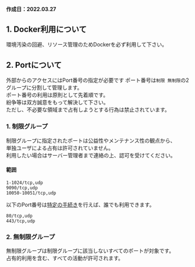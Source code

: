 #### 作成日：2022.03.27
## 1. Docker利用について
環境汚染の回避、リソース管理のためDockerを必ず利用して下さい。

## 2. Portについて
外部からのアクセスにはPort番号の指定が必要です
ポート番号は`制限 無制限`の2グループに分割して管理します。  
ポート番号の利用は原則として先着順です。  
紛争等は双方誠意をもって解決して下さい。  
ただし、不必要な領域まで占有しようとする行為は禁止されています。

### 1. 制限グループ
制限グループに指定されたポートは公益性やメンテナンス性の観点から、  
単独ユーザによる占有は許可されていません。  
利用したい場合はサーバー管理者まで連絡の上、認可を受けてください。  
#### 範囲
```
1-1024/tcp,udp  
9090/tcp,udp
10050-10051/tcp,udp
```

以下のPort番号は[特定の手続き](reverseProxy.md)を行えば、誰でも利用できます。  
```
80/tcp,udp
443/tcp,udp
```

### 2. 無制限グループ
無制限グループは制限グループに該当しないすべてのポートが対象です。  
占有的利用を含む、すべての活動が許可されます。  
